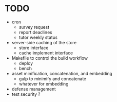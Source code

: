 # TODO
- cron
	- survey request
	- report deadlines
	- tutor weekly status
- server-side caching of the store
	- store interface
	- cache implement interface
- Makefile to control the build workflow		
	- deploy
	- bench	
- asset minification, concatenation, and embedding
	- gulp to minimify and concatenate
	- whatever for embedding
- defense management
- test security ?